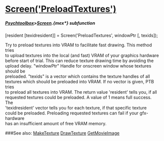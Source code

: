 # [Screen('PreloadTextures')](Screen-PreloadTextures) 
##### [Psychtoolbox](Psychtoolbox)>[Screen](Screen).{mex*} subfunction

[resident [texidresident]] = Screen('PreloadTextures', windowPtr [, texids]);

Try to preload textures into VRAM to facilitate fast drawing. This method tries  
to upload textures into the local (and fast) VRAM of your graphics hardware  
before start of trial. This can reduce texture drawing time by avoiding the  
upload delay. "windowPtr" Handle for onscreen window whose textures should be  
preloaded. "texids" is a vector which contains the texture handles of all  
textures which should be preloaded into VRAM. If no vector is given, PTB tries  
to preload all textures into VRAM. The return value 'resident' tells you, if all  
requested textures could be preloaded. A value of 1 means full success. The  
'texidresident' vector tells you for each texture, if that specific texture  
could be preloaded. Preloading requested textures can fail if your gfx-hardware  
has an insufficient amount of free VRAM memory.   


###See also:
[MakeTexture](Screen-MakeTexture) [DrawTexture](Screen-DrawTexture) [GetMovieImage](Screen-GetMovieImage)
